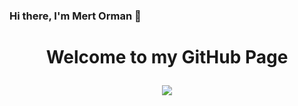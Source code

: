 ### Hi there, I'm Mert Orman 👋
<h1 align="center">
Welcome to my GitHub Page

<p align="center">
  <img src="https://readme-typing-svg.herokuapp.com?font=Kanit&size=25&center=true&width=440&lines=Flutter%2FMobile+Developer;Software+Engineering+Student">
  <p align="center">  


